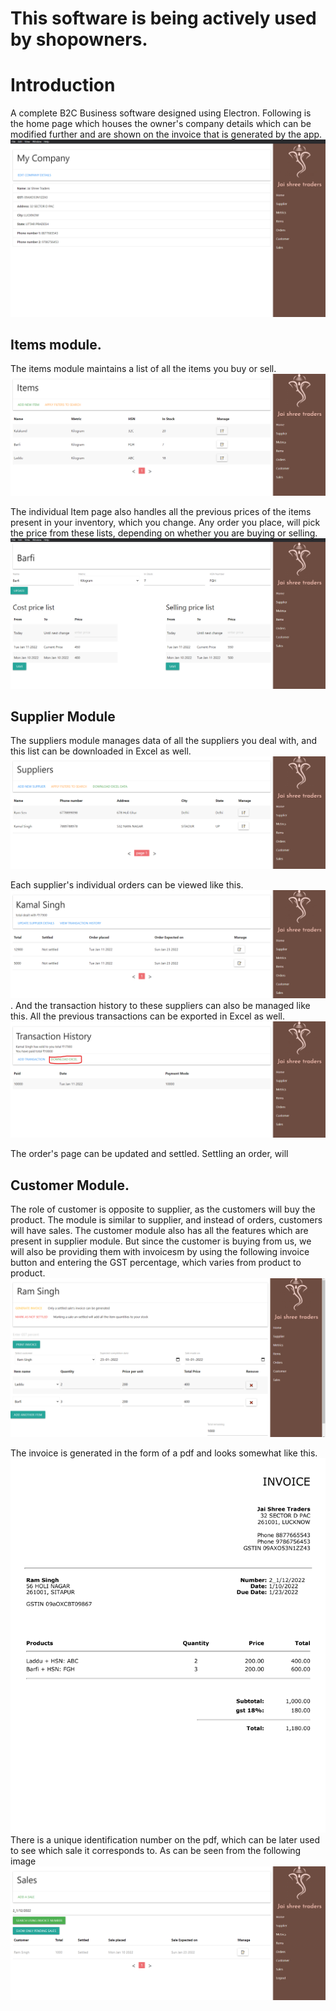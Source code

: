# This software is being actively used by shopowners.
# Introduction
A complete B2C Business software designed using Electron.
Following is the home page which houses the owner's company details which can be modified further and are shown on the invoice that is generated by the app.
![Home Page](./imagesForReadme/homePage.png)

## Items module.
The items module maintains a list of all the items you buy or sell.
![Item Page](./imagesForReadme/itemPage.png)

The individual Item page also handles all the previous prices of the items present in your inventory, which you change. 
Any order you place, will pick the price from these lists, depending on whether you are buying or selling.
![Item Page](./imagesForReadme/maintainsPreviousPrices.png)

## Supplier Module
The suppliers module manages data of all the suppliers you deal with, and this list can be downloaded in Excel as well.
![Item Page](./imagesForReadme/SupplierListWithExcelData.png)

Each supplier's individual orders can be viewed like this.
![Item Page](./imagesForReadme/individualSuppliersOrders.png).
And the transaction history to these suppliers can also be managed like this. All the previous transactions can be exported in Excel as well.
![Item Page](./imagesForReadme/supplierTransactionHistoryAndExcel.png)

The order's page can be updated and settled. Settling an order, will 

## Customer Module.
The role of customer is opposite to supplier, as the customers will buy the product. The module is similar to supplier, and instead of orders, customers will have sales.
The customer module also has all the features which are present in supplier module. But since the customer is buying from us, we will also be providing them with invoicesm by using the following invoice button and entering the GST percentage, which varies from product to product.
![Incoice generation](./imagesForReadme/invoiceGeneration.png)

The invoice is generated in the form of a pdf and looks somewhat like this.
![Invoice](./imagesForReadme/invoice.png)
There is a unique identification number on the pdf, which can be later used to see which sale it corresponds to. As can be seen from the following image
![Fetch sales using invoice number](./imagesForReadme/fetchSettledSales.png)